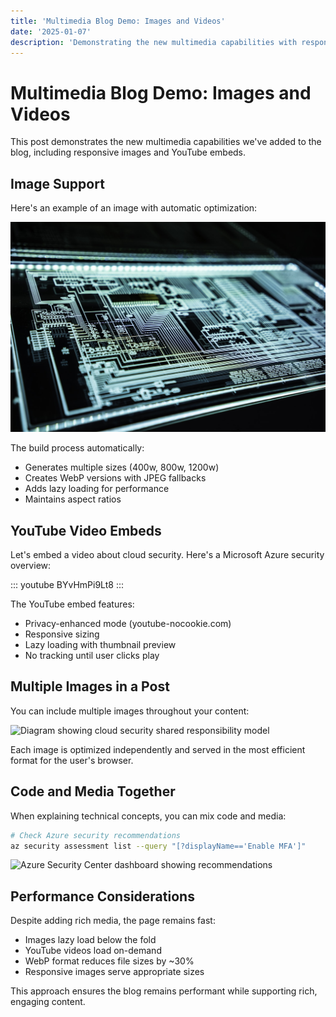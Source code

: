 ```yaml
---
title: 'Multimedia Blog Demo: Images and Videos'
date: '2025-01-07'
description: 'Demonstrating the new multimedia capabilities with responsive images and YouTube embeds'
---
```


# Multimedia Blog Demo: Images and Videos

This post demonstrates the new multimedia capabilities we've added to the blog, including responsive images and YouTube embeds.

## Image Support

Here's an example of an image with automatic optimization:

![A cybersecurity operations center with multiple monitors displaying security dashboards](./images/security-operations.jpg "Modern Security Operations Center")

The build process automatically:
- Generates multiple sizes (400w, 800w, 1200w)
- Creates WebP versions with JPEG fallbacks
- Adds lazy loading for performance
- Maintains aspect ratios

## YouTube Video Embeds

Let's embed a video about cloud security. Here's a Microsoft Azure security overview:

::: youtube
BYvHmPi9Lt8
:::

The YouTube embed features:
- Privacy-enhanced mode (youtube-nocookie.com)
- Responsive sizing
- Lazy loading with thumbnail preview
- No tracking until user clicks play

## Multiple Images in a Post

You can include multiple images throughout your content:

![Diagram showing cloud security shared responsibility model](./images/shared-responsibility.png "Cloud Security Shared Responsibility Model")

Each image is optimized independently and served in the most efficient format for the user's browser.

## Code and Media Together

When explaining technical concepts, you can mix code and media:

```bash
# Check Azure security recommendations
az security assessment list --query "[?displayName=='Enable MFA']"
```

![Azure Security Center dashboard showing recommendations](./images/azure-security-dashboard.jpg)

## Performance Considerations

Despite adding rich media, the page remains fast:
- Images lazy load below the fold
- YouTube videos load on-demand
- WebP format reduces file sizes by ~30%
- Responsive images serve appropriate sizes

This approach ensures the blog remains performant while supporting rich, engaging content. 